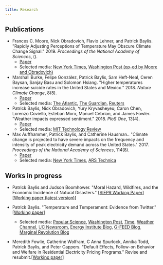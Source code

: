 ```yaml
---
title: Research
---
```


## Publications
<!-- Very difficult to get pandoc-citeproc to do what I want, unfortunately -->
- Frances C. Moore, Nick Obradovich, Flavio Lehner, and Patrick Baylis. "Rapidly Adjusting Perceptions of Temperature May Obscure Climate Change Signal." 2019. *Proceedings of the National Academy of Sciences*, ().
  - [Paper](https://www.pnas.org/content/early/2019/02/15/1816541116)
  - Selected media:  [New York Times](https://www.nytimes.com/2019/02/26/climate/what-is-extreme-weather.html),  [Washington Post (op-ed by Moore and Obradovich)](https://www.washingtonpost.com/weather/2019/02/25/data-are-frogs-dont-boil-we-might/)
- Marshall Burke, Felipe González, Patrick Baylis, Sam Heft-Neal, Ceren Baysan, Sanjay Basu and Solomon Hsiang. "Higher temperatures increase suicide rates in the United States and Mexico." 2018. *Nature Climate Change*, 8(8).
  - [Paper](http://em.rdcu.be/wf/click?upn=lMZy1lernSJ7apc5DgYM8fLeFU9SBVNVGySwNPJsu0A-3D_VU3-2B-2F8HBchm5dOaNevIAhP-2FsrdBAPzAm0rA-2B8dYvjp91uIGUxuZMmROi-2F6Eqk2dEeDOjay71-2FPLqxjXPntLgbnr7aL7PFwk89m5mkkKJA85bJ0q-2FF-2BV3rt1updqnxYlychJR-2BrxZPi0U9wjHq9p4AH3ys-2BYDzrFjajNsbSahaZFujVMoZaQz7eJu4lg-2FHO2m2SU87s2p5kcq4CTTitYYn3fyVEp8qKuhd5rvXuClipbHR5sl7hN-2FbCZbMdzmhS2OxAkqe4SuxwbogpRkFmJGaw-3D-3D)
  - Selected media:  [The Atlantic](https://www.theatlantic.com/science/archive/2018/07/high-temperatures-cause-suicide-rates-to-increase/565826/),  [The Guardian](https://www.theguardian.com/environment/2018/jul/23/rising-temperatures-linked-to-increased-suicide-rates),  [Reuters](https://www.reuters.com/article/us-usa-climatechange-suicide/rising-heat-linked-to-suicide-spikes-in-us-and-mexico-idUSKBN1KD1WR)
- Patrick Baylis, Nick Obradovich, Yury Kryvasheyeu, Caron Chen, Lorenzo Coviello, Esteban Moro, Manuel Cebrian, and James Fowler. "Weather impacts expressed sentiment." 2018. *PloS One*, 13(4).
  - [Paper](http://journals.plos.org/plosone/article?id=10.1371/journal.pone.0195750)
  - Selected media:  [MIT Technology Review](https://www.technologyreview.com/s/608961/billion-tweet-study-proves-we-write-happier-messages-when-the-weather-is-good/)
- Max Auffhammer, Patrick Baylis, and Catherine Hausman.. "Climate change is projected to have severe impacts on the frequency and intensity of peak electricity demand across the United States." 2017. *Proceedings of the National Academy of Sciences*, 114(8).
  - [Paper](http://www.pnas.org/content/114/8/1886.full)
  - Selected media:  [New York Times](https://www.nytimes.com/interactive/2017/06/22/climate/95-degree-day-maps.html),  [ARS Technica](https://arstechnica.com/science/2017/02/us-electric-grid-isnt-ready-to-handle-our-future-climate/)

## Works in progress

- Patrick Baylis and Judson Boomhower. "Moral Hazard, Wildfires, and the Economic Incidence of Natural Disasters." \[[SIEPR Working Paper](https://siepr.stanford.edu/sites/default/files/publications/18-044.pdf)\] \[[Working paper (latest version)](http://www.patrickbaylis.com/pdf/BaylisBoomhower.pdf)\]

- Patrick Baylis. "Temperature and Temperament: Evidence from Twitter." \[[Working paper](http://www.patrickbaylis.com/pdf/Baylis_TT.pdf)\]
  - Selected media:  [Popular Science](https://www.popsci.com/science-confirms-obvious-we-hate-being-hot),  [Washington Post](https://www.washingtonpost.com/news/wonk/wp/2016/01/07/clear-evidence-that-cold-days-are-better-than-hot-ones/?noredirect=on&utm_term=.1338bbea7602),  [Time](http://time.com/4172187/temperature-weather-hot-cold-preferences/),  [Weather Channel](https://weather.com/health/news/weather-makes-us-more-miserable),  [UC Newsroom](https://www.universityofcalifornia.edu/news/what-billion-tweets-tell-us-about-climate-change),  [Energy Institute Blog](https://energyathaas.wordpress.com/2015/12/07/heat-and-happiness/),  [G-FEED Blog](http://www.g-feed.com/2015/12/warming-makes-people-unhappy-evidence.html),  [Marginal Revolution Blog](https://marginalrevolution.com/marginalrevolution/2016/01/do-you-get-grumpy-over-seventy-degrees-fahrenheit.html)
- Meredith Fowlie, Catherine Wolfram, C Anna Spurlock, Annika Todd, Patrick Baylis, and Peter Cappers. "Default Effects, Follow-on Behavior and Welfare in Residential Electricity Pricing Programs." Revise and resubmit.\[[Working paper](/pdf/default-bias-20170606.pdf)\]

